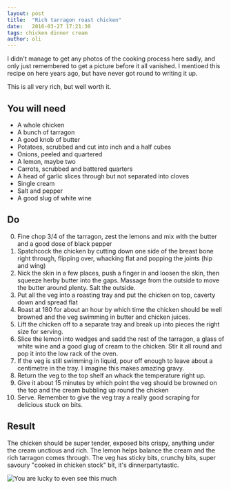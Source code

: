 ```yaml
---
layout: post
title:  "Rich tarragon roast chicken"
date:   2016-03-27 17:21:30
tags: chicken dinner cream
author: oli
---
```


I didn't manage to get any photos of the cooking process here sadly, and only just remembered to get a picture before it all vanished. I mentioed this recipe on here years ago, but have never got round to writing it up.

This is all very rich, but well worth it.

## You will need


* A whole chicken
* A bunch of tarragon
* A good knob of butter
* Potatoes, scrubbed and cut into inch and a half cubes
* Onions, peeled and quartered
* A lemon, maybe two
* Carrots, scrubbed and battered quarters
* A head of garlic slices through but not separated into cloves
* Single cream
* Salt and pepper
* A good slug of white wine


## Do

0. Fine chop 3/4 of the tarragon, zest the lemons and mix with the butter and a good dose of black pepper
1. Spatchcock the chicken by cutting down one side of the breast bone right through, flipping over, whacking flat and popping the joints (hip and wing)
2. Nick the skin in a few places, push a finger in and loosen the skin, then squeeze herby butter into the gaps.  Massage from the outside to move the butter around plenty. Salt the outside.
3. Put all the veg into a roasting tray and put the chicken on top, caverty down and spread flat
4. Roast at 180 for about an hour by which time the chicken should be well browned and the veg swimming in butter and chicken juices.
5. Lift the chicken off to a separate tray and break up into pieces the right size for serving.  
6. Slice the lemon into wedges and sadd the rest of the tarragon, a glass of white wine and a good glug of cream to the chicken.  Stir it all round and pop it into the low rack of the oven.
7. If the veg is still swimming in liquid, pour off enough to leave about a centimetre in the tray.  I imagine this makes amazing gravy.
8. Return the veg to the top shelf an whack the temperature right up.
9. Give it about 15 minutes by which point the veg should be browned on the top and the cream bubbling up round the chicken
10. Serve.  Remember to give the veg tray a really good scraping for delicious stuck on bits.


## Result

The chicken should be super tender, exposed bits crispy, anything under the cream unctious and rich.  The lemon helps balance the cream and the rich tarragon comes through.  The veg has sticky bits, crunchy bits, super savoury "cooked in chicken stock" bit, it's dinnerpartytastic.


![You are lucky to even see this much](/images/blog/tarragon-chicken.jpg)

